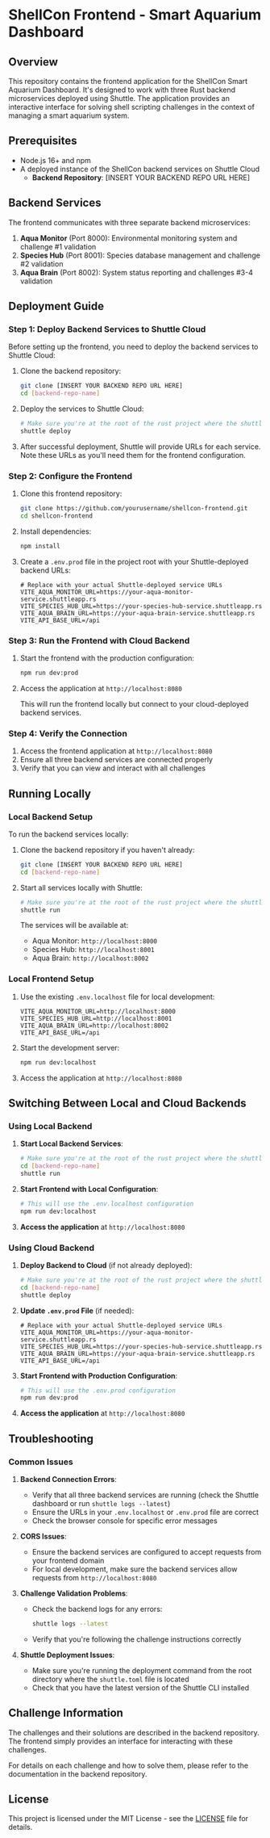 # ShellCon Frontend - Smart Aquarium Dashboard

## Overview

This repository contains the frontend application for the ShellCon Smart Aquarium Dashboard. It's designed to work with three Rust backend microservices deployed using Shuttle. The application provides an interactive interface for solving shell scripting challenges in the context of managing a smart aquarium system.

## Prerequisites

- Node.js 16+ and npm
- A deployed instance of the ShellCon backend services on Shuttle Cloud
  - **Backend Repository**: [INSERT YOUR BACKEND REPO URL HERE]

## Backend Services

The frontend communicates with three separate backend microservices:

1. **Aqua Monitor** (Port 8000): Environmental monitoring system and challenge #1 validation
2. **Species Hub** (Port 8001): Species database management and challenge #2 validation
3. **Aqua Brain** (Port 8002): System status reporting and challenges #3-4 validation

## Deployment Guide

### Step 1: Deploy Backend Services to Shuttle Cloud

Before setting up the frontend, you need to deploy the backend services to Shuttle Cloud:

1. Clone the backend repository:
   ```bash
   git clone [INSERT YOUR BACKEND REPO URL HERE]
   cd [backend-repo-name]
   ```

2. Deploy the services to Shuttle Cloud:
   ```bash
   # Make sure you're at the root of the rust project where the shuttle.toml file is located
   shuttle deploy
   ```

3. After successful deployment, Shuttle will provide URLs for each service. Note these URLs as you'll need them for the frontend configuration.

### Step 2: Configure the Frontend

1. Clone this frontend repository:
   ```bash
   git clone https://github.com/yourusername/shellcon-frontend.git
   cd shellcon-frontend
   ```

2. Install dependencies:
   ```bash
   npm install
   ```

3. Create a `.env.prod` file in the project root with your Shuttle-deployed backend URLs:
   ```env
   # Replace with your actual Shuttle-deployed service URLs
   VITE_AQUA_MONITOR_URL=https://your-aqua-monitor-service.shuttleapp.rs
   VITE_SPECIES_HUB_URL=https://your-species-hub-service.shuttleapp.rs
   VITE_AQUA_BRAIN_URL=https://your-aqua-brain-service.shuttleapp.rs
   VITE_API_BASE_URL=/api
   ```

### Step 3: Run the Frontend with Cloud Backend

1. Start the frontend with the production configuration:
   ```bash
   npm run dev:prod
   ```

2. Access the application at `http://localhost:8080`

   This will run the frontend locally but connect to your cloud-deployed backend services.

### Step 4: Verify the Connection

1. Access the frontend application at `http://localhost:8080`
2. Ensure all three backend services are connected properly
3. Verify that you can view and interact with all challenges

## Running Locally

### Local Backend Setup

To run the backend services locally:

1. Clone the backend repository if you haven't already:
   ```bash
   git clone [INSERT YOUR BACKEND REPO URL HERE]
   cd [backend-repo-name]
   ```

2. Start all services locally with Shuttle:
   ```bash
   # Make sure you're at the root of the rust project where the shuttle.toml file is located
   shuttle run
   ```

   The services will be available at:
   - Aqua Monitor: `http://localhost:8000`
   - Species Hub: `http://localhost:8001`
   - Aqua Brain: `http://localhost:8002`

### Local Frontend Setup

1. Use the existing `.env.localhost` file for local development:
   ```env
   VITE_AQUA_MONITOR_URL=http://localhost:8000
   VITE_SPECIES_HUB_URL=http://localhost:8001
   VITE_AQUA_BRAIN_URL=http://localhost:8002
   VITE_API_BASE_URL=/api
   ```

2. Start the development server:
   ```bash
   npm run dev:localhost
   ```

3. Access the application at `http://localhost:8080`

## Switching Between Local and Cloud Backends

### Using Local Backend

1. **Start Local Backend Services**:
   ```bash
   # Make sure you're at the root of the rust project where the shuttle.toml file is located
   cd [backend-repo-name]
   shuttle run
   ```

2. **Start Frontend with Local Configuration**:
   ```bash
   # This will use the .env.localhost configuration
   npm run dev:localhost
   ```

3. **Access the application** at `http://localhost:8080`

### Using Cloud Backend

1. **Deploy Backend to Cloud** (if not already deployed):
   ```bash
   # Make sure you're at the root of the rust project where the shuttle.toml file is located
   cd [backend-repo-name]
   shuttle deploy
   ```

2. **Update `.env.prod` File** (if needed):
   ```env
   # Replace with your actual Shuttle-deployed service URLs
   VITE_AQUA_MONITOR_URL=https://your-aqua-monitor-service.shuttleapp.rs
   VITE_SPECIES_HUB_URL=https://your-species-hub-service.shuttleapp.rs
   VITE_AQUA_BRAIN_URL=https://your-aqua-brain-service.shuttleapp.rs
   VITE_API_BASE_URL=/api
   ```

3. **Start Frontend with Production Configuration**:
   ```bash
   # This will use the .env.prod configuration
   npm run dev:prod
   ```

4. **Access the application** at `http://localhost:8080`

## Troubleshooting

### Common Issues

1. **Backend Connection Errors**:
   - Verify that all three backend services are running (check the Shuttle dashboard or run `shuttle logs --latest`)
   - Ensure the URLs in your `.env.localhost` or `.env.prod` file are correct
   - Check the browser console for specific error messages

2. **CORS Issues**:
   - Ensure the backend services are configured to accept requests from your frontend domain
   - For local development, make sure the backend services allow requests from `http://localhost:8080`

3. **Challenge Validation Problems**:
   - Check the backend logs for any errors:
     ```bash
     shuttle logs --latest
     ```
   - Verify that you're following the challenge instructions correctly

4. **Shuttle Deployment Issues**:
   - Make sure you're running the deployment command from the root directory where the `shuttle.toml` file is located
   - Check that you have the latest version of the Shuttle CLI installed

## Challenge Information

The challenges and their solutions are described in the backend repository. The frontend simply provides an interface for interacting with these challenges.

For details on each challenge and how to solve them, please refer to the documentation in the backend repository.

## License

This project is licensed under the MIT License - see the [LICENSE](LICENSE) file for details.
